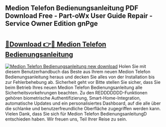## Medion Telefon Bedienungsanleitung PDF Download Free - Part-oWx User Guide Repair - Service Owner Edition gnPge

# <h2><a href="http://df1zay.blite.top/?on=Medion+Telefon+Bedienungsanleitung">🔗Download 👉🔴 Medion Telefon Bedienungsanleitung</a></h2>

[![Medion Telefon Bedienungsanleitung new download](https://i.imgur.com/lujVjoI.png)](http://df1zay.blite.top/?on=Medion+Telefon+Bedienungsanleitung)
Holen Sie mit diesem Benutzerhandbuch das Beste aus Ihrem neuen Medion Telefon Bedienungsanleitung heraus und decken Sie alles von der Installation bis zur Fehlerbehebung ab. Sicherheit geht vor Bitte stellen Sie sicher, dass Sie beim Betrieb Ihres neuen Medion Telefon Bedienungsanleitung alle Sicherheitsvorkehrungen beachten. Zu den REDDDDDDD-Funktionen gehören biometrische Authentifizierung, Smart-Home-Integration, automatische Updates und ein personalisiertes Dashboard, auf die alle über die schlanke und benutzerfreundliche Oberfläche zugegriffen werden kann. Vielen Dank, dass Sie sich für Medion Telefon BedienungsanleitungD entschieden haben. Wir freuen uns, Teil Ihrer Reise zu sein.

